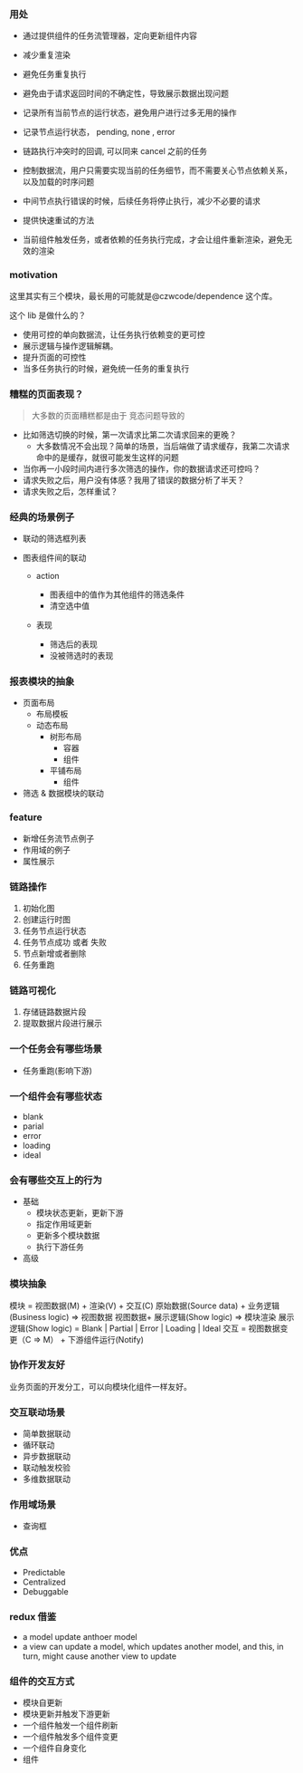 ### 用处

- 通过提供组件的任务流管理器，定向更新组件内容
- 减少重复渲染
- 避免任务重复执行
- 避免由于请求返回时间的不确定性，导致展示数据出现问题
- 记录所有当前节点的运行状态，避免用户进行过多无用的操作

- 记录节点运行状态， pending, none , error
- 链路执行冲突时的回调, 可以同来 cancel 之前的任务
- 控制数据流，用户只需要实现当前的任务细节，而不需要关心节点依赖关系，以及加载的时序问题
- 中间节点执行错误的时候，后续任务将停止执行，减少不必要的请求
- 提供快速重试的方法
- 当前组件触发任务，或者依赖的任务执行完成，才会让组件重新渲染，避免无效的渲染

### motivation

这里其实有三个模块，最长用的可能就是@czwcode/dependence 这个库。

这个 lib 是做什么的？

- 使用可控的单向数据流，让任务执行依赖变的更可控
- 展示逻辑与操作逻辑解耦。
- 提升页面的可控性
- 当多任务执行的时候，避免统一任务的重复执行

### 糟糕的页面表现？

> 大多数的页面糟糕都是由于 竞态问题导致的

- 比如筛选切换的时候，第一次请求比第二次请求回来的更晚？
  - 大多数情况不会出现？简单的场景，当后端做了请求缓存，我第二次请求命中的是缓存，就很可能发生这样的问题
- 当你再一小段时间内进行多次筛选的操作，你的数据请求还可控吗？
- 请求失败之后，用户没有体感？我用了错误的数据分析了半天？
- 请求失败之后，怎样重试？

### 经典的场景例子

- 联动的筛选框列表
- 图表组件间的联动

  - action

    - 图表组中的值作为其他组件的筛选条件
    - 清空选中值

  - 表现
    - 筛选后的表现
    - 没被筛选时的表现

### 报表模块的抽象

- 页面布局
  - 布局模板
  - 动态布局
    - 树形布局
      - 容器
      - 组件
    - 平铺布局
      - 组件
- 筛选 & 数据模块的联动

### feature

- 新增任务流节点例子
- 作用域的例子
- 属性展示

### 链路操作

1. 初始化图
2. 创建运行时图
3. 任务节点运行状态
4. 任务节点成功 或者 失败
5. 节点新增或者删除
6. 任务重跑

### 链路可视化

1. 存储链路数据片段
2. 提取数据片段进行展示

### 一个任务会有哪些场景

- 任务重跑(影响下游)

### 一个组件会有哪些状态

- blank
- parial
- error
- loading
- ideal

### 会有哪些交互上的行为

- 基础
  - 模块状态更新，更新下游
  - 指定作用域更新
  - 更新多个模块数据
  - 执行下游任务
- 高级

### 模块抽象

模块 = 视图数据(M) + 渲染(V) + 交互(C)
原始数据(Source data) + 业务逻辑(Business logic) => 视图数据
视图数据+ 展示逻辑(Show logic) => 模块渲染
展示逻辑(Show logic) = Blank | Partial | Error | Loading | Ideal
交互 = 视图数据变更（C => M） + 下游组件运行(Notify)

### 协作开发友好

业务页面的开发分工，可以向模块化组件一样友好。

### 交互联动场景

- 简单数据联动
- 循环联动
- 异步数据联动
- 联动触发校验
- 多维数据联动

### 作用域场景

- 查询框

### 优点

- Predictable
- Centralized
- Debuggable

### redux 借鉴

- a model update anthoer model
- a view can update a model, which updates another model, and this, in turn, might cause another view to update

### 组件的交互方式

- 模块自更新
- 模块更新并触发下游更新
- 一个组件触发一个组件刷新
- 一个组件触发多个组件变更
- 一个组件自身变化
- 组件
